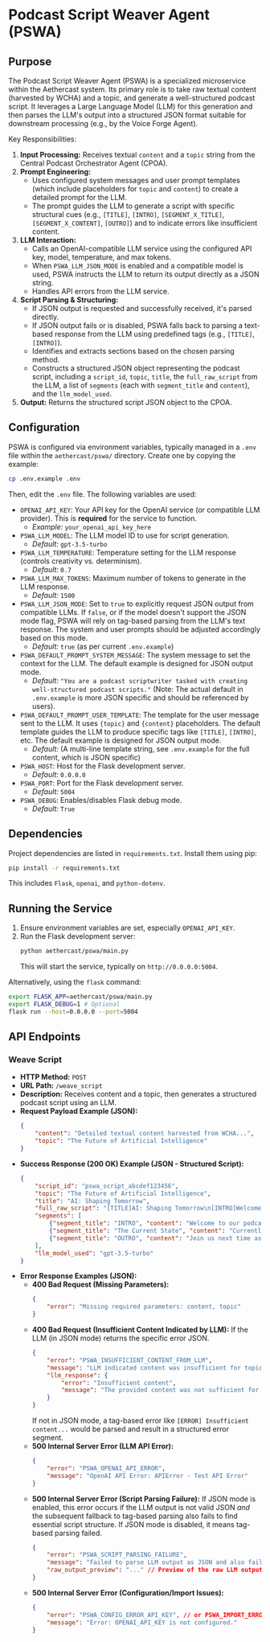 # Podcast Script Weaver Agent (PSWA)

## Purpose

The Podcast Script Weaver Agent (PSWA) is a specialized microservice within the Aethercast system. Its primary role is to take raw textual content (harvested by WCHA) and a topic, and generate a well-structured podcast script. It leverages a Large Language Model (LLM) for this generation and then parses the LLM's output into a structured JSON format suitable for downstream processing (e.g., by the Voice Forge Agent).

Key Responsibilities:

1.  **Input Processing:** Receives textual `content` and a `topic` string from the Central Podcast Orchestrator Agent (CPOA).
2.  **Prompt Engineering:**
    *   Uses configured system messages and user prompt templates (which include placeholders for `topic` and `content`) to create a detailed prompt for the LLM.
    *   The prompt guides the LLM to generate a script with specific structural cues (e.g., `[TITLE]`, `[INTRO]`, `[SEGMENT_X_TITLE]`, `[SEGMENT_X_CONTENT]`, `[OUTRO]`) and to indicate errors like insufficient content.
3.  **LLM Interaction:**
    *   Calls an OpenAI-compatible LLM service using the configured API key, model, temperature, and max tokens.
    *   When `PSWA_LLM_JSON_MODE` is enabled and a compatible model is used, PSWA instructs the LLM to return its output directly as a JSON string.
    *   Handles API errors from the LLM service.
4.  **Script Parsing & Structuring:**
    *   If JSON output is requested and successfully received, it's parsed directly.
    *   If JSON output fails or is disabled, PSWA falls back to parsing a text-based response from the LLM using predefined tags (e.g., `[TITLE]`, `[INTRO]`).
    *   Identifies and extracts sections based on the chosen parsing method.
    *   Constructs a structured JSON object representing the podcast script, including a `script_id`, `topic`, `title`, the `full_raw_script` from the LLM, a list of `segments` (each with `segment_title` and `content`), and the `llm_model_used`.
5.  **Output:** Returns the structured script JSON object to the CPOA.

## Configuration

PSWA is configured via environment variables, typically managed in a `.env` file within the `aethercast/pswa/` directory. Create one by copying the example:

```bash
cp .env.example .env
```

Then, edit the `.env` file. The following variables are used:

-   `OPENAI_API_KEY`: Your API key for the OpenAI service (or compatible LLM provider). This is **required** for the service to function.
    -   *Example:* `your_openai_api_key_here`
-   `PSWA_LLM_MODEL`: The LLM model ID to use for script generation.
    -   *Default:* `gpt-3.5-turbo`
-   `PSWA_LLM_TEMPERATURE`: Temperature setting for the LLM response (controls creativity vs. determinism).
    -   *Default:* `0.7`
-   `PSWA_LLM_MAX_TOKENS`: Maximum number of tokens to generate in the LLM response.
    -   *Default:* `1500`
-   `PSWA_LLM_JSON_MODE`: Set to `true` to explicitly request JSON output from compatible LLMs. If `false`, or if the model doesn't support the JSON mode flag, PSWA will rely on tag-based parsing from the LLM's text response. The system and user prompts should be adjusted accordingly based on this mode.
    -   *Default:* `true` (as per current `.env.example`)
-   `PSWA_DEFAULT_PROMPT_SYSTEM_MESSAGE`: The system message to set the context for the LLM. The default example is designed for JSON output mode.
    -   *Default:* `"You are a podcast scriptwriter tasked with creating well-structured podcast scripts."` (Note: The actual default in `.env.example` is more JSON specific and should be referenced by users).
-   `PSWA_DEFAULT_PROMPT_USER_TEMPLATE`: The template for the user message sent to the LLM. It uses `{topic}` and `{content}` placeholders. The default template guides the LLM to produce specific tags like `[TITLE]`, `[INTRO]`, etc. The default example is designed for JSON output mode.
    -   *Default:* (A multi-line template string, see `.env.example` for the full content, which is JSON specific)
-   `PSWA_HOST`: Host for the Flask development server.
    -   *Default:* `0.0.0.0`
-   `PSWA_PORT`: Port for the Flask development server.
    -   *Default:* `5004`
-   `PSWA_DEBUG`: Enables/disables Flask debug mode.
    -   *Default:* `True`

## Dependencies

Project dependencies are listed in `requirements.txt`. Install them using pip:

```bash
pip install -r requirements.txt
```
This includes `Flask`, `openai`, and `python-dotenv`.

## Running the Service

1.  Ensure environment variables are set, especially `OPENAI_API_KEY`.
2.  Run the Flask development server:
    ```bash
    python aethercast/pswa/main.py
    ```
    This will start the service, typically on `http://0.0.0.0:5004`.

Alternatively, using the `flask` command:
```bash
export FLASK_APP=aethercast/pswa/main.py
export FLASK_DEBUG=1 # Optional
flask run --host=0.0.0.0 --port=5004
```

## API Endpoints

### Weave Script

-   **HTTP Method:** `POST`
-   **URL Path:** `/weave_script`
-   **Description:** Receives content and a topic, then generates a structured podcast script using an LLM.
-   **Request Payload Example (JSON):**
    ```json
    {
        "content": "Detailed textual content harvested from WCHA...",
        "topic": "The Future of Artificial Intelligence"
    }
    ```
-   **Success Response (200 OK) Example (JSON - Structured Script):**
    ```json
    {
        "script_id": "pswa_script_abcdef123456",
        "topic": "The Future of Artificial Intelligence",
        "title": "AI: Shaping Tomorrow",
        "full_raw_script": "[TITLE]AI: Shaping Tomorrow\n[INTRO]Welcome to our podcast on AI...\n[SEGMENT_1_TITLE]The Current State\n[SEGMENT_1_CONTENT]Currently, AI is impacting various sectors...\n[OUTRO]Join us next time as we delve deeper...",
        "segments": [
            {"segment_title": "INTRO", "content": "Welcome to our podcast on AI..."},
            {"segment_title": "The Current State", "content": "Currently, AI is impacting various sectors..."},
            {"segment_title": "OUTRO", "content": "Join us next time as we delve deeper..."}
        ],
        "llm_model_used": "gpt-3.5-turbo"
    }
    ```
-   **Error Response Examples (JSON):**
    -   **400 Bad Request (Missing Parameters):**
        ```json
        {
            "error": "Missing required parameters: content, topic"
        }
        ```
    -   **400 Bad Request (Insufficient Content Indicated by LLM):**
        If the LLM (in JSON mode) returns the specific error JSON.
        ```json
        {
            "error": "PSWA_INSUFFICIENT_CONTENT_FROM_LLM",
            "message": "LLM indicated content was insufficient for topic: The Future of Artificial Intelligence",
            "llm_response": {
                "error": "Insufficient content",
                "message": "The provided content was not sufficient for topic: The Future of Artificial Intelligence"
            }
        }
        ```
        If not in JSON mode, a tag-based error like `[ERROR] Insufficient content...` would be parsed and result in a structured error segment.
    -   **500 Internal Server Error (LLM API Error):**
        ```json
        {
            "error": "PSWA_OPENAI_API_ERROR",
            "message": "OpenAI API Error: APIError - Test API Error"
        }
        ```
    -   **500 Internal Server Error (Script Parsing Failure):**
        If JSON mode is enabled, this error occurs if the LLM output is not valid JSON *and* the subsequent fallback to tag-based parsing also fails to find essential script structure. If JSON mode is disabled, it means tag-based parsing failed.
        ```json
        {
            "error": "PSWA_SCRIPT_PARSING_FAILURE",
            "message": "Failed to parse LLM output as JSON and also failed tag-based fallback.",
            "raw_output_preview": "..." // Preview of the raw LLM output
        }
        ```
    -   **500 Internal Server Error (Configuration/Import Issues):**
        ```json
        {
            "error": "PSWA_CONFIG_ERROR_API_KEY", // or PSWA_IMPORT_ERROR
            "message": "Error: OPENAI_API_KEY is not configured."
        }
        ```
